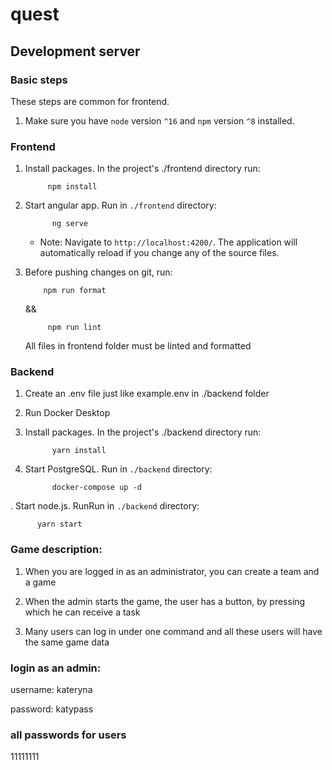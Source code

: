 # quest

## Development server

### Basic steps

These steps are common for frontend.

1. Make sure you have `node` version `^16` and `npm` version `^8` installed.


### Frontend

1. Install packages. In the project's ./frontend directory run:

   ```
        npm install
   ```


2. Start angular app. Run in `./frontend` directory:
   ```
         ng serve
   ```
   - Note: Navigate to `http://localhost:4200/`. The application will automatically reload if you change any of the source files.

2. Before pushing changes on git, run:
    ```
        npm run format
    ```
    &&

    ```
         npm run lint
    ```
   All files in frontend folder must be linted and formatted


### Backend

1. Create an .env file just like example.env in ./backend folder

2. Run Docker Desktop

3. Install packages. In the project's ./backend directory run:

   ```
         yarn install
   ```
4. Start  PostgreSQL. Run in `./backend` directory:
   ```
         docker-compose up -d
   ```
. Start node.js. RunRun in `./backend` directory:
   ```
         yarn start
   ```


### Game description:

1. When you are logged in as an administrator, you can create a team and a game

2. When the admin starts the game, the user has a button, by pressing which he can receive a task

3. Many users can log in under one command and all these users will have the same game data

### login as an admin:

username: kateryna

password: katypass

### all passwords for users 

11111111

